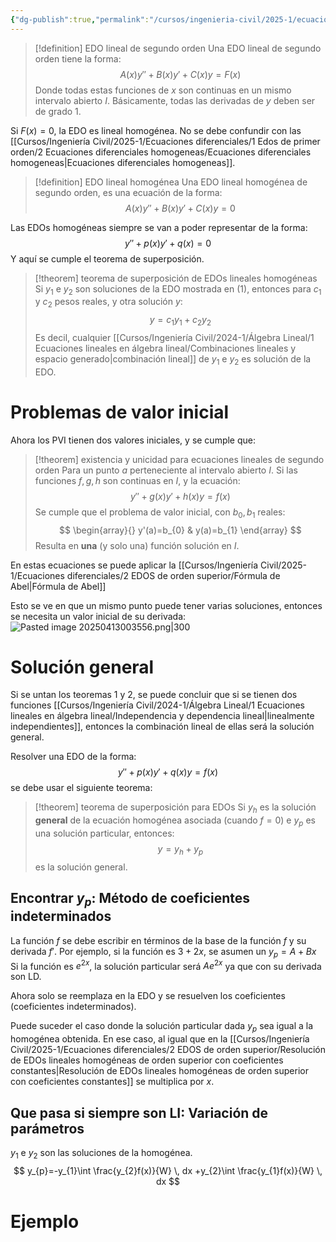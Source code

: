 ```yaml
---
{"dg-publish":true,"permalink":"/cursos/ingenieria-civil/2025-1/ecuaciones-diferenciales/2-edos-de-orden-superior/ecuaciones-lineales-de-segundo-orden-y-homogeneas/","tags":["I2MAT1640"]}
---
```



> [!definition] EDO lineal de segundo orden
> Una EDO lineal de segundo orden tiene la forma:
> $$
> A(x)y''+B(x)y'+C(x)y=F(x)
> $$
> Donde todas estas funciones de $x$ son continuas en un mismo intervalo abierto $I$. Básicamente, todas las derivadas de $y$ deben ser de grado $1$.
> 

Si $F(x)=0$, la EDO es lineal homogénea. No se debe confundir con las [[Cursos/Ingeniería Civil/2025-1/Ecuaciones diferenciales/1 Edos de primer orden/2 Ecuaciones diferenciales homogeneas/Ecuaciones diferenciales homogeneas\|Ecuaciones diferenciales homogeneas]].

> [!definition] EDO lineal homogénea
> Una EDO lineal homogénea de segundo orden, es una ecuación de la forma:
> $$
> A(x)y''+B(x)y'+C(x)y=0
> $$


Las EDOs homogéneas siempre se van a poder representar de la forma:
$$
y''+p(x)y'+q(x)=0 \tag{1}
$$
Y aquí se cumple el teorema de superposición.

> [!theorem] teorema de superposición de EDOs lineales homogéneas 
> Si $y_{1}$ e $y_{2}$ son soluciones de la EDO mostrada en (1), entonces para $c_{1}$ y $c_{2}$ pesos reales, y otra solución $y$:
> $$
> y=c_{1}y_{1}+c_{2}y_{2}
> $$
> Es decil, cualquier [[Cursos/Ingeniería Civil/2024-1/Álgebra Lineal/1 Ecuaciones lineales en álgebra lineal/Combinaciones lineales y espacio generado\|combinación lineal]] de $y_{1}$ e $y_{2}$ es solución de la EDO.

# Problemas de valor inicial
Ahora los PVI tienen dos valores iniciales, y se cumple que:

> [!theorem] existencia y unicidad para ecuaciones lineales de segundo orden
> Para un punto $a$ perteneciente al intervalo abierto $I$. Si las funciones $f,g,h$ son continuas en $I$, y la ecuación:
> $$
> y''+g(x)y'+h(x)y=f(x)
> $$
> Se cumple que el problema de valor inicial, con $b_{0},b_{1}$ reales:
> $$
> \begin{array}{}
> y'(a)=b_{0} & y(a)=b_{1}
> \end{array}
> $$
> Resulta en **una** (y solo una) función solución en $I$.

En estas ecuaciones se puede aplicar la [[Cursos/Ingeniería Civil/2025-1/Ecuaciones diferenciales/2 EDOS de orden superior/Fórmula de Abel\|Fórmula de Abel]]

Esto se ve en que un mismo punto puede tener varias soluciones, entonces se necesita un valor inicial de su derivada:
![Pasted image 20250413003556.png|300](/img/user/Cursos/Ingenier%C3%ADa%20Civil/2025-1/Ecuaciones%20diferenciales/2%20EDOS%20de%20orden%20superior/attachments/Pasted%20image%2020250413003556.png)
# Solución general
Si se untan los teoremas 1 y 2, se puede concluir que si se tienen dos funciones [[Cursos/Ingeniería Civil/2024-1/Álgebra Lineal/1 Ecuaciones lineales en álgebra lineal/Independencia y dependencia lineal\|linealmente independientes]], entonces la combinación lineal de ellas será la solución general.

Resolver una EDO de la forma:
$$
y''+p(x)y'+q(x)y=f(x)
$$
se debe usar el siguiente teorema:


> [!theorem] teorema de superposición para EDOs
> Si $y_{h}$ es la solución **general** de la ecuación homogénea asociada (cuando $f=0$) e $y_{p}$ es una solución particular, entonces:
> $$
> y=y_{h}+y_{p}
> $$
> es la solución general.

## Encontrar $y_{p}$: Método de coeficientes indeterminados

La función $f$ se debe escribir en términos de la base de la función $f$ y su derivada $f'$. Por ejemplo, si la función es $3+2x$, se asumen un $y_{p}=A+Bx$
Si la función es $e^{2x}$, la solución particular será $Ae^{2x}$ ya que con su derivada son LD.

Ahora solo se reemplaza en la EDO y se resuelven los coeficientes (coeficientes indeterminados).

Puede suceder el caso donde la solución particular dada $y_{p}$ sea igual a la homogénea obtenida. En ese caso, al igual que en la [[Cursos/Ingeniería Civil/2025-1/Ecuaciones diferenciales/2 EDOS de orden superior/Resolución de EDOs lineales homogéneas de orden superior con coeficientes constantes\|Resolución de EDOs lineales homogéneas de orden superior con coeficientes constantes]] se multiplica por $x$.
## Que pasa si siempre son LI: Variación de parámetros

$y_{1}$ e $y_{2}$ son las soluciones de la homogénea.
$$
y_{p}=-y_{1}\int \frac{y_{2}f(x)}{W} \, dx +y_{2}\int \frac{y_{1}f(x)}{W}  \, dx 
$$
# Ejemplo